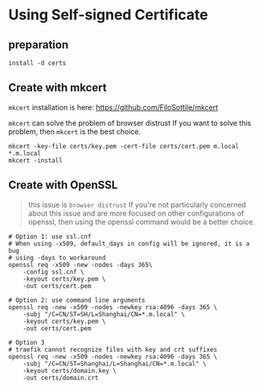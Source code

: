 # Using Self-signed Certificate

## preparation

```shell
install -d certs
```

## Create with mkcert

`mkcert` installation is here: https://github.com/FiloSottile/mkcert

`mkcert` can solve the problem of browser distrust
If you want to solve this problem, then `mkcert` is the best choice.

```shell
mkcert -key-file certs/key.pem -cert-file certs/cert.pem m.local *.m.local
mkcert -install
```


## Create with OpenSSL
> this issue is `browser distrust`
> If you're not particularly concerned about this issue
> and are more focused on other configurations of openssl,
> then using the openssl command would be a better choice.

```shell
# Option 1: use ssl.cnf
# When using -x509, default_days in config will be ignored, it is a bug
# using -days to workaround
openssl req -x509 -new -nodes -days 365\
    -config ssl.cnf \
    -keyout certs/key.pem \
    -out certs/cert.pem

# Option 2: use command line arguments
openssl req -new -x509 -nodes -newkey rsa:4096 -days 365 \
    -subj "/C=CN/ST=SH/L=Shanghai/CN=*.m.local" \
    -keyout certs/key.pem \
    -out certs/cert.pem

# Option 3
# traefik cannot recognize files with key and crt suffixes
openssl req -new -x509 -nodes -newkey rsa:4096 -days 365 \
    -subj "/C=CN/ST=Shanghai/L=Shanghai/CN=*.m.local" \
    -keyout certs/domain.key \
    -out certs/domain.crt
```
